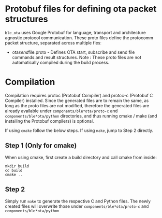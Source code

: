  # Protobuf files for defining ota packet structures

`ble_ota` uses Google Protobuf for language, transport and architecture agnostic protocol communication. These proto files define the protocomm packet structure, separated across multiple fies:
* ota*send*file.proto - Defines OTA start, subscribe and send file commands and result structures.
Note : These proto files are not automatically compiled during the build process.

 # Compilation
 
Compilation requires protoc (Protobuf Compiler) and protoc-c (Protobuf C Compiler) installed. Since the generated files are to remain the same, as long as the proto files are not modified, therefore the generated files are already available under `components/ble*ota/proto-c` and `components/ble*ota/python` directories, and thus running cmake / make (and installing the Protobuf compilers) is optional.
 
 If using `cmake` follow the below steps. If using `make`, jump to Step 2 directly.
 
 ## Step 1 (Only for cmake)
 
 When using cmake, first create a build directory and call cmake from inside:
 
 ```
 mkdir build
 cd build
 cmake ..
 ```
 
 ## Step 2
 
 Simply run `make` to generate the respective C and Python files. The newly created files will overwrite those under `components/ble*ota/proto-c` and `components/ble*ota/python`

